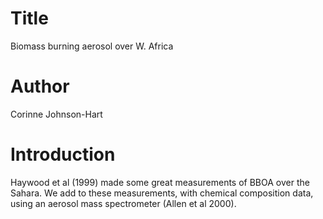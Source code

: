 # Title
Biomass burning aerosol over W. Africa

# Author
Corinne Johnson-Hart

# Introduction
Haywood et al (1999) made some great measurements of BBOA over the Sahara. 
We add to these measurements, with chemical composition data, using an aerosol mass spectrometer (Allen et al 2000).
